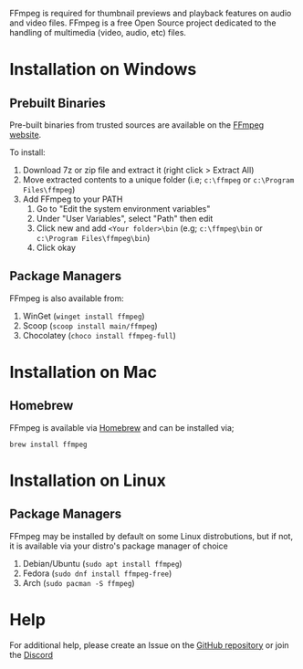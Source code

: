 FFmpeg is required for thumbnail previews and playback features on audio and video files. FFmpeg is a free Open Source project dedicated to the handling of multimedia (video, audio, etc) files.

# Installation on Windows
## Prebuilt Binaries
Pre-built binaries from trusted sources are available on the [FFmpeg website](https://www.ffmpeg.org/download.html#build-windows).

To install:
1. Download 7z or zip file and extract it (right click > Extract All)
2. Move extracted contents to a unique folder (i.e; `c:\ffmpeg` or `c:\Program Files\ffmpeg`)
3. Add FFmpeg to your PATH 
    1. Go to "Edit the system environment variables"
    2. Under "User Variables", select "Path" then edit
    3. Click new and add `<Your folder>\bin` (e.g; `c:\ffmpeg\bin` or `c:\Program Files\ffmpeg\bin`)
    4. Click okay

## Package Managers
FFmpeg is also available from:

1. WinGet (`winget install ffmpeg`)
2. Scoop (`scoop install main/ffmpeg`)
3. Chocolatey (`choco install ffmpeg-full`)

# Installation on Mac
## Homebrew
FFmpeg is available via [Homebrew](https://brew.sh/) and can be installed via;

`brew install ffmpeg`

# Installation on Linux
## Package Managers
FFmpeg may be installed by default on some Linux distrobutions, but if not, it is available via your distro's package manager of choice

1. Debian/Ubuntu (`sudo apt install ffmpeg`)
2. Fedora (`sudo dnf install ffmpeg-free`)
3. Arch (`sudo pacman -S ffmpeg`)

# Help
For additional help, please create an Issue on the [GitHub repository](https://github.com/TagStudioDev/TagStudio) or join the [Discord]()
